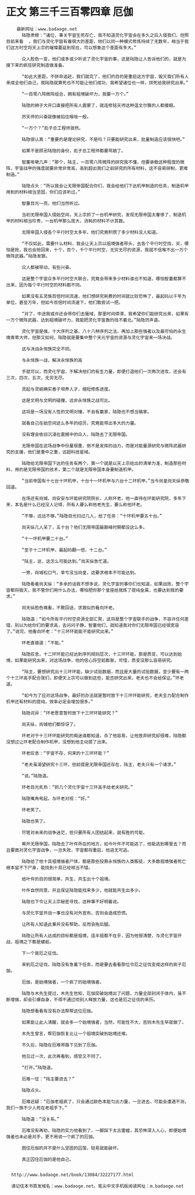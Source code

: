 # 正文 第三千三百零四章 厄伽
        最新网址：www.badaoge.net
          陆隐肃穆：“诸位，事关宇宙生死存亡，我不知道灵化宇宙会在多久之后入侵我们，但照目前来看  ，我们与灵化宇宙有着很大的差距，他们以同一种模式修炼持续了无数年，相当于我们这方时空将天上宗的璀璨蔓延到现在，可以想象这个差距有多大。”
      
          众人脸色一变，他们或多或少听说了灵化宇宙的事，这是陆隐让人告诉他们的，就是为接下来的疯狂研究制造做准备。
      
          “如此大差距，不拼命追赶，我们就完了，他们的目的是重启这方宇宙，毁灭我们所有人来成全他们自己，我陆隐就算死也不可能让他们成功，我希望诸位也一样，拼死给我研究出来。”
      
          “一百零八阵微阵组合，拥有祖境破坏力，我要一万个。”
      
          陆隐的狮子大开口直接把所有人震蒙了，就连修铭天师这种温文尔雅的人都傻眼。
      
          厉天师的兴奋就像被掐住喉咙一般。
      
          “一万个？”彪子总工程师骇然。
      
          陆隐很认真：“重要的是理论研究，不是吗？只要能研究出来，批量制造应该很快吧。”
      
          如果不是顾忌陆隐的身份，彪子总工程师都要骂娘了。
      
          智董咳嗽几声：“那个，陆主，一百零八阵微阵的研究我不懂，但要承载这种程度的微阵，宇宙战甲的强度就要非常非常高，高到超出我们之前研究的所有材料，这不容易研制，更难制造。”
      
          陆隐点头：“所以我会让无限帝国配合你们，我会给他们下达机甲制造的任务，制造机甲用到的材料相当坚固，你们应该听过。”
      
          智董目光一亮，他们当然听过。
      
          当初无限帝国入侵始空间，天上宗抓了一台机甲研究，发现无限帝国太奢侈了，制造机甲的材料相当珍贵，一台机甲那么庞大，消耗的材料不计其数。
      
          无限帝国入侵各个平行时空太多年，他们究竟积攒了多少材料没人知道。
      
          “不仅如此，需要什么材料，我会让天上宗以祖境强者带头，去各个平行时空找，买，哪怕是抢，我也会抢回来，十个，百个，千个平行时空，无穷无尽的资源，我就不信堆不出一万个微阵武器。”陆隐发狠。
      
          众人都被带动，有些兴奋。
      
          这是整个宇宙众多平行时空大联合，究竟会带来多少材料谁也不知道，哪怕智董都算不出来，因为每个平行时空的材料都不同。
      
          如果没有五灵族百倍时间流速，他们想研究耗费的时间就比较恐怖了，最起码以千年为单位，甚至万年，但如今百倍时间流速下，他们敢尝试一把。
      
          “对了，中途我或许还会带你们去蜃域，那里时间停滞，我希望你们能研究出来，如果有一万个微阵武器，达到祖境破坏力，我能把灵化宇宙轰的找不着北。”陆隐厉声道。
      
          灵化宇宙是强，十大序列之基，八十八种序列之法，再加上那些强者以及最可怕的永生境青草大师，但那又如何，陆隐就是要集中整个天元宇宙的资源与灵化宇宙来一场决战。
      
          这与决战永恒族完全不同。
      
          与永恒族一战，解决永恒族的高
      
          手就可以，而灵化宇宙，不解决他们的有生力量，即便打退他们一次两次进攻，还会有三次，四次，五次，无穷无尽。
      
          灵起与灵蜕确实善于培养人才，缩短修炼进度。
      
          这是文明与文明的碰撞，远非永恒族之战可比。
      
          这将是一场没有人性的文明对撞，不会有赢家，陆隐也不想当输家。
      
          就看自己在始空间这么多年的经历，究竟能带出多大的力量。
      
          没有理会依旧沉浸在震撼中的众人，陆隐去了无限帝国。
      
          无限帝国在这场战争中份量很重，倒不是发挥的战力，而是对能量源研究与微阵武器研究的支援，他们是重中之重，远超科技星域。
      
          陆隐给无限帝国下达的任务有两个，第一个就是以天上宗给出的清单为准，制造那些材料，用的是无限帝国的技术，第二个就是无限帝国本身要制造机甲。
      
          “当前帝国有十七台十环机甲，十台十一环机甲与六台十二环机甲。”当今尚皇尚天纵恭敬回道。
      
          在场还有尚城，尚安安与环能研究院院长，人称环老，他一直待在环能研究院，多年下来，本名是什么已经没人记得，所有人要么称他老先生，要么称他环老。
      
          “不够，远远不够。”陆隐目光扫过几人，给了任务：“十环机甲要五十台。”
      
          尚天纵几人呆了，五十台？他们无限帝国最巅峰时期都没这么多。
      
          “十一环机甲要二十台。”
      
          “至于十二环机甲，最起码翻一倍，十二台。”
      
          “陆主，这，这怎么可能达到。”尚天纵急忙道。
      
          一旁，尚城松口气，幸亏没当尚皇，这要求根本不可能达到。
      
          陆隐看着尚天纵：“多余的话我不想多说，灵化宇宙的事你们也知道，如果战败，整个宇宙都将毁灭，我不管你们用什么办法，哪怕把你那个皇座给我炼了提纯金属，也要达到我的要求。”
      
          尚天纵脸色难看，不敢回话，求救似的看向环老。
      
          陆隐道：“如今所有平行时空资源全部汇聚，这将是整个宇宙联手的战争，不容许任何差错，别以为给你们的要求高，去问问子静，智董他们，就知道我对你们无限帝国已经很宽容了。”说完，他看向环老：“十三环环能能不能研究出来。”
      
          环老直接道：“不能。”
      
          陆隐叹息，十二环环能已经达到序列规则层次，十三环环能，那是质变，可以达到始境，如果能研究出来，对这场战争，他的信心将空前膨胀，可惜，质变没那么容易研究。
      
          “陆主，要想研究出十三环环能，缺少试验数据，而且是大量的试验数据，至少要有一两个十三环高手配合我们，即便天上宗可以做到这些，能否研究出来，老夫也不会给保证。”环老道。
      
          “如今为了应对这场战争，最好的办法就是暂时放下十三环环能研究，老夫全力配合制作机甲还有材料的提纯，效率必定会增加很多。”
      
          陆隐诧异：“环老愿意暂时放下十三环环能研究？”
      
          尚天纵，尚城他们都惊讶了。
      
          环老对于十三环环能研究的痴迷谁都知道，杀了他容易，让他放弃研究却很难，陆隐都没想过让环老配合制作机甲，没想到他主动提了出来。
      
          环老叹息：“宇宙不存，何来的十三环环能？”
      
          “老夫虽渴望研究十三环，但前提是无限帝国还存在，陆主，老夫只有一个请求。”
      
          “说。”陆隐道。
      
          环老目光炙热：“抓几个灵化宇宙十三环高手给老夫研究。”
      
          陆隐嘴角弯起，与环老对视：“好。”
      
          环老笑了。
      
          陆隐也笑了。
      
          尽管对未来的战争迷茫，但只要所有人团结起来，就有胜的可能。
      
          离开无限帝国，陆隐去了叶仵所在的地方，如今叶仵不可能逃了，他能逃到哪里去？而且要面对灵化宇宙战争，一旦失败，宇宙都将重启，他逃无可逃。
      
          陆隐给了他十具祖境强者尸体，都是那些投靠永恒族的人类叛徒，大多数祖境强者死亡根本留不下尸身，能找到十具已经相当不错。
      
          给叶仵的目的很简单，共生，共生出十个祖境。
      
          叶仵自然同意，并且保证陆隐能找来多少，他就能共生出多少。
      
          陆隐也下令让天上宗秘密寻找，这种事不好明着说。
      
          与灵化宇宙开战一事也没有对外宣布，否则会造成恐慌。
      
          让所有人知道此事并没有帮助，反而会拖后腿。
      
          陆隐让所有人达成的目标都是祖境，连半祖都不在乎，因为他很清楚，与灵化宇宙开战，祖境之下都是蝼蚁。
      
          下一个是厄之征伐。
      
          来到厄之征伐，陆隐没有急着下任务，而是要去看看那位令厄之征伐变成这样的疯子厄伽。
      
          厄伽，是始境强者，一个疯了的始境强者。
      
          陆隐与木先生提过，木先生告知，厄伽突破始境出了问题，力量全部封闭于体内，虽不断增强，却会引爆自身，不得不通过咬别人释放力量，这也是厄之征伐的来历。
      
          陆隐想看看有没有办法帮帮这位厄伽。
      
          如果能让此人清醒，就会多一个始境强者，当然，可能性不大，否则木先生早就做了。
      
          木先生曾言，帮厄伽恢复比让一个祖境突破到始境还难。
      
          不久后，陆隐在厄难带路下见到了厄伽。
      
          他见过一次，此次再看到，感受又不同了。
      
          “打开。”陆隐道。
      
          厄难一怔：“陆主要进去？”
      
          陆隐点头。
      
          厄难迟疑：“厄伽老祖疯了，只会通过颜色本能匀出力量，一旦进去，可能会遭遇不测，我们一族不少人死在老祖手下。”
      
          陆隐道：“没关系。”
      
          厄难没有再劝，陆隐的实力他看到了，一脚踩下太古雷蝗，其恐怖深入人心，即便始境强者也未必是对手，更不用说一个疯了的厄伽。
      
          困住厄伽的并不是什么坚固的囚笼，轻易就能破坏。
      
          真正囚住厄伽的是他自己。
      
      
      http://www.badaoge.net/book/13084/32227177.html
      
      请记住本书首发域名：www.badaoge.net。笔尖中文手机版阅读网址：m.badaoge.net